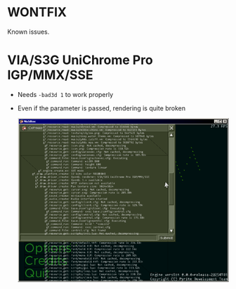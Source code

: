 # WONTFIX

Known issues.

# VIA/S3G UniChrome Pro IGP/MMX/SSE
 - Needs `-bad3d 1` to work properly
 - Even if the parameter is passed, rendering is quite broken
   
   ![I love VIA](/images/viabug.png)
